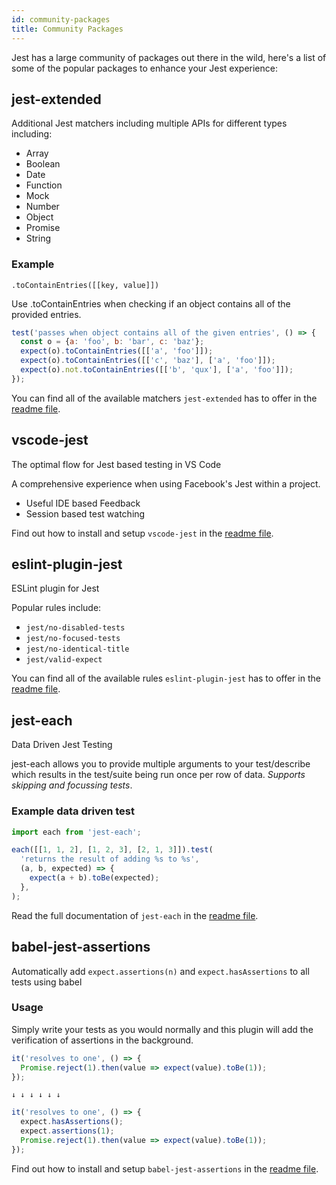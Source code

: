 ```yaml
---
id: community-packages
title: Community Packages
---
```


Jest has a large community of packages out there in the wild, here's a list of
some of the popular packages to enhance your Jest experience:

## jest-extended

Additional Jest matchers including multiple APIs for different types including:

* Array
* Boolean
* Date
* Function
* Mock
* Number
* Object
* Promise
* String

### Example

`.toContainEntries([[key, value]])`

Use .toContainEntries when checking if an object contains all of the provided
entries.

```javascript
test('passes when object contains all of the given entries', () => {
  const o = {a: 'foo', b: 'bar', c: 'baz'};
  expect(o).toContainEntries([['a', 'foo']]);
  expect(o).toContainEntries([['c', 'baz'], ['a', 'foo']]);
  expect(o).not.toContainEntries([['b', 'qux'], ['a', 'foo']]);
});
```

You can find all of the available matchers `jest-extended` has to offer in the
[readme file](https://github.com/jest-community/jest-extended/blob/master/README.md).

## vscode-jest

The optimal flow for Jest based testing in VS Code

A comprehensive experience when using Facebook's Jest within a project.

* Useful IDE based Feedback
* Session based test watching

Find out how to install and setup `vscode-jest` in the
[readme file](https://github.com/jest-community/vscode-jest/blob/master/README.md).

## eslint-plugin-jest

ESLint plugin for Jest

Popular rules include:

* `jest/no-disabled-tests`
* `jest/no-focused-tests`
* `jest/no-identical-title`
* `jest/valid-expect`

You can find all of the available rules `eslint-plugin-jest` has to offer in the
[readme file](https://github.com/jest-community/eslint-plugin-jest/blob/master/README.md).

## jest-each

Data Driven Jest Testing

jest-each allows you to provide multiple arguments to your test/describe which
results in the test/suite being run once per row of data. _Supports skipping and
focussing tests_.

### Example data driven test

```javascript
import each from 'jest-each';

each([[1, 1, 2], [1, 2, 3], [2, 1, 3]]).test(
  'returns the result of adding %s to %s',
  (a, b, expected) => {
    expect(a + b).toBe(expected);
  },
);
```

Read the full documentation of `jest-each` in the
[readme file](https://github.com/mattphillips/jest-each/blob/master/README.md).

## babel-jest-assertions

Automatically add `expect.assertions(n)` and `expect.hasAssertions` to all tests
using babel

### Usage

Simply write your tests as you would normally and this plugin will add the
verification of assertions in the background.

```javascript
it('resolves to one', () => {
  Promise.reject(1).then(value => expect(value).toBe(1));
});
```

`↓ ↓ ↓ ↓ ↓ ↓`

```javascript
it('resolves to one', () => {
  expect.hasAssertions();
  expect.assertions(1);
  Promise.reject(1).then(value => expect(value).toBe(1));
});
```

Find out how to install and setup `babel-jest-assertions` in the
[readme file](https://github.com/mattphillips/babel-jest-assertions/blob/master/README.md).

